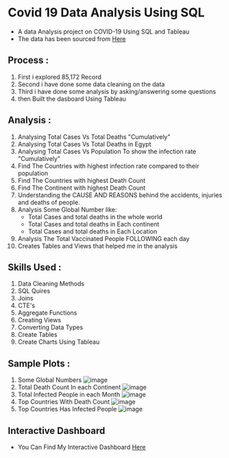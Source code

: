 # Covid 19 Data Analysis Using SQL
* A data Analysis project on COVID-19 Using SQL and Tableau
* The data has been sourced from [Here](https://github.com/owid/covid-19-data/blob/master/public/data/README.md)
## Process :
1. First i explored 85,172 Record
2. Second i have done some data cleaning on the data
3. Third i have done some analysis by asking/answering some questions
4. then Built the dasboard Using Tableau
## Analysis :
1. Analysing Total Cases Vs Total Deaths "Cumulatively"
2. Analysing Total Cases Vs Total Deaths in Egypt
3. Analysing Total Cases Vs Population To show the infection rate "Cumulatively"
4. Find The Countries with highest infection rate compared to their population
5. Find The Countries with highest Death Count 
6. Find The Continent with highest Death Count 
7. Understanding the CAUSE AND REASONS behind the accidents, injuries and deaths of people.
8. Analysis Some Global Number like:
   * Total Cases and total deaths in the whole world
   * Total Cases and total deaths in Each continent
   * Total Cases and total deaths in Each Location
9. Analysis The Total Vaccinated People FOLLOWING each day
10. Creates Tables and Views that helped me in the analysis
## Skills Used :
1. Data Cleaning Methods
2. SQL Quires
3. Joins
4. CTE's
5. Aggregate Functions
6. Creating Views
7. Converting Data Types
8. Create Tables
9. Create Charts Using Tableau

## Sample Plots :
1. Some Global Numbers
   ![image](https://github.com/Minaaa01/Covid-19-DataAnalysis-Using-SQL/assets/109883250/a66aff25-1250-4727-812f-199336f36e7a)
2. Total Death Count In each Continent
   ![image](https://github.com/Minaaa01/Covid-19-DataAnalysis-Using-SQL/assets/109883250/e71d8ba2-7398-4ea9-9849-560a76e28feb)
3. Total Infected  People in each Month 
   ![image](https://github.com/Minaaa01/Covid-19-DataAnalysis-Using-SQL/assets/109883250/d6b1ded9-b28f-4d2b-873e-1164a42ad34a)
4. Top Countries With Death Count
  ![image](https://github.com/Minaaa01/Covid-19-DataAnalysis-Using-SQL/assets/109883250/631d00ad-217b-4378-8844-e2171948aeba)
5. Top Countries Has Infected People
   ![image](https://github.com/Minaaa01/Covid-19-DataAnalysis-Using-SQL/assets/109883250/a5d1caa5-fe88-434c-acf7-1b18e7c459d3)
## Interactive Dashboard
* You Can Find My Interactive Dashboard [Here](https://public.tableau.com/app/profile/mina.tawfik6758/viz/CovidDashboard_17026154742550/Dashboard1?publish=yes)
